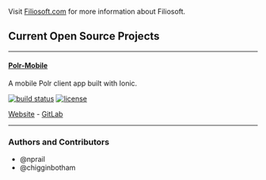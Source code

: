 Visit [Filiosoft.com](https://filiosoft.com) for more information about Filiosoft.

## Current Open Source Projects

***

#### [Polr-Mobile](https://gitlab.filiosoft.com/filiosoft-osp/polr-mobile)
A mobile Polr client app built with Ionic.

[![build status](https://gitlab.filiosoft.com/filiosoft-osp/polr-mobile/badges/master/build.svg)](https://gitlab.filiosoft.com/filiosoft-osp/polr-mobile/commits/master)
[![license](https://img.shields.io/github/license/Filiosoft/polr-mobile.svg?maxAge=2592000)](https://gitlab.filiosoft.com/filiosoft-osp/polr-mobile/blob/master/LICENSE)

[Website](https://polr-mobile.filiosoft.net) - [GitLab](https://gitlab.filiosoft.com/filiosoft-osp/polr-mobile)

***


### Authors and Contributors
* @nprail
* @chigginbotham
